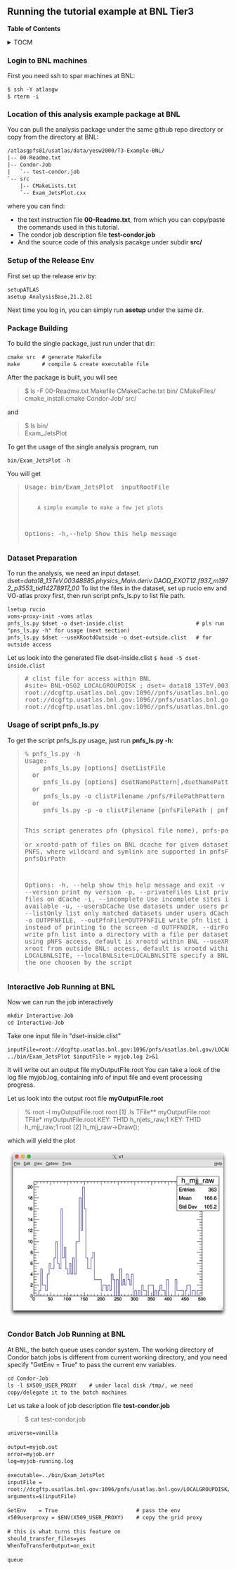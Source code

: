 ## Running the tutorial example at BNL Tier3

**Table of Contents**

<details>
<summary>TOCM</summary>
</details>


### Login to BNL machines
First you need ssh to spar machines at BNL:
```shell
$ ssh -Y atlasgw
$ rterm -i
```

### Location of this analysis example package at BNL
You can pull the analysis package under the same github repo directory or copy from the directory at BNL:

```
/atlasgpfs01/usatlas/data/yesw2000/T3-Example-BNL/
|-- 00-Readme.txt
|-- Condor-Job
|   `-- test-condor.job
`-- src
    |-- CMakeLists.txt
    `-- Exam_JetsPlot.cxx
```

where you can find:
- the text instruction file **00-Readme.txt**, from which you can copy/paste the commands used in this tutorial.
- The condor job description file **test-condor.job**
- And the source code of this analysis pacakge under subdir **src/**


### Setup of the Release Env
First set up the release env by:
```
setupATLAS
asetup AnalysisBase,21.2.81
```
Next time you log in, you can simply run **asetup** under the same dir.


### Package Building
To build the single package, just run under that dir:
```shell
cmake src  # generate Makefile
make       # compile & create executable file
```

After the package is built, you will see
> $ ls -F
00-Readme.txt   Makefile
CMakeCache.txt  bin/
CMakeFiles/     cmake_install.cmake
Condor-Job/     src/

and

> $ ls  bin/  
Exam_JetsPlot

To get the usage of the single analysis program, run
```
bin/Exam_JetsPlot -h
```
You will get
<blockquote><pre>Usage: bin/Exam_JetsPlot <option(s)> inputRootFile

        A simple example to make a few jet plots

Options:
        -h,--help               Show this help message
</pre></blockquote>


### Dataset Preparation

To run the analysis, we need an input dataset.
dset=*data18_13TeV.00348885.physics_Main.deriv.DAOD_EXOT12.f937_m1972_p3553_tid14278917_00*
To list the files in the dataset, set up rucio env and VO-atlas proxy first, 
     then run script pnfs_ls.py to list file path.
```shell
lsetup rucio
voms-proxy-init -voms atlas
pnfs_ls.py $dset -o dset-inside.clist                       # pls run "pns_ls.py -h" for usage (next section)
pnfs_ls.py $dset --useXRootdOutside -o dset-outside.clist   # for outside access
```

Let us look into the generated file dset-inside.clist
`$ head -5 dset-inside.clist`
<blockquote><pre>
# clist file for access within BNL
#site= BNL-OSG2_LOCALGROUPDISK ; dset= data18_13TeV.00348885.physics_Main.deriv.DAOD_EXOT12.f937_m1972_p3553_tid14278917_00
root://dcgftp.usatlas.bnl.gov:1096//pnfs/usatlas.bnl.gov/LOCALGROUPDISK/rucio/data18_13TeV/da/ea/DAOD_EXOT12.14278917._000001.pool.root.1
root://dcgftp.usatlas.bnl.gov:1096//pnfs/usatlas.bnl.gov/LOCALGROUPDISK/rucio/data18_13TeV/32/82/DAOD_EXOT12.14278917._000002.pool.root.1
root://dcgftp.usatlas.bnl.gov:1096//pnfs/usatlas.bnl.gov/LOCALGROUPDISK/rucio/data18_13TeV/86/76/DAOD_EXOT12.14278917._000003.pool.root.1
</pre></blockquote>


### Usage of script pnfs_ls.py

To get the script pnfs_ls.py usage, just run **pnfs_ls.py -h**:
<blockquote><pre>% pnfs_ls.py -h
Usage: 
     pnfs_ls.py [options] dsetListFile
  or
     pnfs_ls.py [options] dsetNamePattern[,dsetNamePattern2[,more namePatterns]]
  or
     pnfs_ls.py -o clistFilename /pnfs/FilePathPattern [morePaths]
  or
     pnfs_ls.py -p -o clistFilename [pnfsFilePath | pnfsDirPath] [morePaths]

  This script generates pfn (physical file name), pnfs-path,  
or xrootd-path of files on BNL dcache for given datasets or files on PNFS,
where wildcard and symlink are supported in pnfsFilePath and pnfsDirPath

Options:
  -h, --help            show this help message and exit
  -v                    Verbose
  -V, --version         print my version
  -p, --privateFiles    List private non-dataset files on dCache
  -i, --incomplete      Use incomplete sites if complete not available
  -u, --usersDCache     Use datasets under users private dCache
  -l, --listOnly        list only matched datasets under users dCache, no pfn output
  -o OUTPFNFILE, --outPfnFile=OUTPFNFILE
                        write pfn list into a file instead of printing to the screen
  -d OUTPFNDIR, --dirForPfn=OUTPFNDIR
                        write pfn list into a directory with a file per dataset
  -N, --usePNFS         using pNFS access, default is xrootd within BNL
  --useXRootdOutside    using xroot from outside BNL: access, default is
                        xrootd within BNL
  -L LOCALBNLSITE, --localBNLSite=LOCALBNLSITE
                        specify a BNL site, overriding the one choosen by the script
</pre></blockquote>


### Interactive Job Running at BNL

Now we can run the job interactively
```shell
mkdir Interactive-Job
cd Interactive-Job
```

Take one input file in "dset-inside.clist"

```shell
inputFile=root://dcgftp.usatlas.bnl.gov:1096/pnfs/usatlas.bnl.gov/LOCALGROUPDISK/rucio/data18_13TeV/da/ea/DAOD_EXOT12.14278917._000001.pool.root.1
../bin/Exam_JetsPlot $inputFile > myjob.log 2>&1
```

It will write out an output file myOutputFile.root
You can take a look of the log file myjob.log, containing info of 
input file and event processing progress.

Let us look into the output root file **myOutputFile.root**
<blockquote>
% root -l  myOutputFile.root
root [1] .ls
TFile**         myOutputFile.root
 TFile*         myOutputFile.root
  KEY: TH1D     h_njets_raw;1
  KEY: TH1D     h_mjj_raw;1
root [2] h_mjj_raw->Draw();
</blockquote>
which will yield the plot 

![](./plot-BNL-interactive.png)


### Condor Batch Job Running at BNL

At BNL, the batch queue uses condor system.
The working directory of Condor batch jobs is different from current 
working directory, and you need specify "GetEnv = True" to pass 
the current env variables.
```shell
cd Condor-Job
ls -l $X509_USER_PROXY    # under local disk /tmp/, we need copy/delegate it to the batch machines
```

Let us take a look of job description file **test-condor.job**
> $ cat test-condor.job
```
universe=vanilla

output=myjob.out
error=myjob.err
log=myjob-running.log

executable=../bin/Exam_JetsPlot
inputFile = root://dcgftp.usatlas.bnl.gov:1096/pnfs/usatlas.bnl.gov/LOCALGROUPDISK/rucio/data18_13TeV/03/7e/DAOD_EXOT12.14278917._000011.pool.root.1
arguments=$(inputFile)

GetEnv    = True                         # pass the env
x509userproxy = $ENV(X509_USER_PROXY)    # copy the grid proxy

# this is what turns this feature on
should_transfer_files=yes
WhenToTransferOutput=on_exit

queue
```